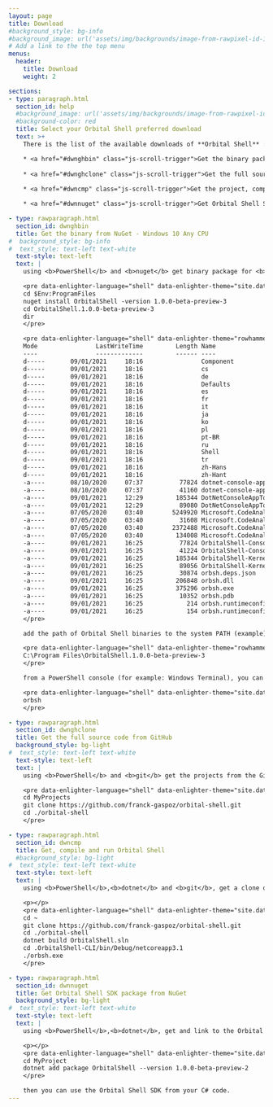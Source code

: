 ```yaml
---
layout: page
title: Download
#background_style: bg-info
#background_image: url('assets/img/backgrounds/image-from-rawpixel-id-1199650-jpeg.jpg')
# Add a link to the the top menu
menus:
  header:
    title: Download
    weight: 2

sections:
- type: paragraph.html
  section_id: help
  #background_image: url('assets/img/backgrounds/image-from-rawpixel-id-1199650-jpeg.jpg')
  #background-color: red
  title: Select your Orbital Shell preferred download
  text: >+
    There is the list of the available downloads of **Orbital Shell** :

    * <a href="#dwnghbin" class="js-scroll-trigger">Get the binary package for Windows 10 Any CPU from NuGet</a>
    
    * <a href="#dwnghclone" class="js-scroll-trigger">Get the full source code from GitHub and the binary of the CLI (join to the project as an active team member!)</a>
    
    * <a href="#dwncmp" class="js-scroll-trigger">Get the project, compile it and run Orbital Shell</a>

    * <a href="#dwnnuget" class="js-scroll-trigger">Get Orbital Shell SDK package from NuGet</a>

- type: rawparagraph.html
  section_id: dwnghbin
  title: Get the binary from NuGet - Windows 10 Any CPU
#  background_style: bg-info
#  text_style: text-left text-white
  text-style: text-left
  text: |
    using <b>PowerShell</b> and <b>nuget</b> get binary package for <b>Windows 10 Any CPU</b> of Orbital Shell:

    <pre data-enlighter-language="shell" data-enlighter-theme="site.data.settings.enjs_shell_theme" data-enlighter-linenumbers="false">
    cd $Env:ProgramFiles
    nuget install OrbitalShell -version 1.0.0-beta-preview-3
    cd OrbitalShell.1.0.0-beta-preview-3
    dir
    </pre>

    <pre data-enlighter-language="shell" data-enlighter-theme="rowhammer" data-enlighter-linenumbers="false">
    Mode                LastWriteTime         Length Name
    ----                -------------         ------ ----
    d-----       09/01/2021     18:16                Component
    d-----       09/01/2021     18:16                cs
    d-----       09/01/2021     18:16                de
    d-----       09/01/2021     18:16                Defaults
    d-----       09/01/2021     18:16                es
    d-----       09/01/2021     18:16                fr
    d-----       09/01/2021     18:16                it
    d-----       09/01/2021     18:16                ja
    d-----       09/01/2021     18:16                ko
    d-----       09/01/2021     18:16                pl
    d-----       09/01/2021     18:16                pt-BR
    d-----       09/01/2021     18:16                ru
    d-----       09/01/2021     18:16                Shell
    d-----       09/01/2021     18:16                tr
    d-----       09/01/2021     18:16                zh-Hans
    d-----       09/01/2021     18:16                zh-Hant
    -a----       08/10/2020     07:37          77824 dotnet-console-app-toolkit.dll
    -a----       08/10/2020     07:37          41160 dotnet-console-app-toolkit.pdb
    -a----       09/01/2021     12:29         185344 DotNetConsoleAppToolkit-Shell.dll
    -a----       09/01/2021     12:29          89080 DotNetConsoleAppToolkit-Shell.pdb
    -a----       07/05/2020     03:40        5249920 Microsoft.CodeAnalysis.CSharp.dll
    -a----       07/05/2020     03:40          31608 Microsoft.CodeAnalysis.CSharp.Scripting.dll
    -a----       07/05/2020     03:40        2372488 Microsoft.CodeAnalysis.dll
    -a----       07/05/2020     03:40         134008 Microsoft.CodeAnalysis.Scripting.dll
    -a----       09/01/2021     16:25          77824 OrbitalShell-ConsoleApp.dll
    -a----       09/01/2021     16:25          41224 OrbitalShell-ConsoleApp.pdb
    -a----       09/01/2021     16:25         185344 OrbitalShell-Kernel.dll
    -a----       09/01/2021     16:25          89056 OrbitalShell-Kernel.pdb
    -a----       09/01/2021     16:25          30874 orbsh.deps.json
    -a----       09/01/2021     16:25         206848 orbsh.dll
    -a----       09/01/2021     16:25         375296 orbsh.exe
    -a----       09/01/2021     16:25          10352 orbsh.pdb
    -a----       09/01/2021     16:25            214 orbsh.runtimeconfig.dev.json
    -a----       09/01/2021     16:25            154 orbsh.runtimeconfig.json
    </pre>

    add the path of Orbital Shell binaries to the system PATH (example) :

    <pre data-enlighter-language="shell" data-enlighter-theme="rowhammer" data-enlighter-linenumbers="false">
    C:\Program Files\OrbitalShell.1.0.0-beta-preview-3
    </pre>

    from a PowerShell console (for example: Windows Terminal), you can run <b>Orbital Shell</b> :

    <pre data-enlighter-language="shell" data-enlighter-theme="site.data.settings.enjs_shell_theme" data-enlighter-linenumbers="false">
    orbsh
    </pre>

- type: rawparagraph.html
  section_id: dwnghclone
  title: Get the full source code from GitHub
  background_style: bg-light
#  text_style: text-left text-white
  text-style: text-left
  text: |
    using <b>PowerShell</b> and <b>git</b> get the projects from the GitHub repository of the Orbital Shell project:

    <pre data-enlighter-language="shell" data-enlighter-theme="site.data.settings.enjs_shell_theme" data-enlighter-linenumbers="false">
    cd MyProjects
    git clone https://github.com/franck-gaspoz/orbital-shell.git
    cd ./orbital-shell
    </pre>

- type: rawparagraph.html
  section_id: dwncmp
  title: Get, compile and run Orbital Shell
  #background_style: bg-light
#  text_style: text-left text-white
  text-style: text-left
  text: |
    using <b>PowerShell</b>,<b>dotnet</b> and <b>git</b>, get a clone of the Orbital Shell repository, compile it and run it:

    <p></p>
    <pre data-enlighter-language="shell" data-enlighter-theme="site.data.settings.enjs_shell_theme" data-enlighter-linenumbers="false">
    cd ~
    git clone https://github.com/franck-gaspoz/orbital-shell.git
    cd ./orbital-shell
    dotnet build OrbitalShell.sln
    cd .OrbitalShell-CLI/bin/Debug/netcoreapp3.1
    ./orbsh.exe
    </pre>   

- type: rawparagraph.html
  section_id: dwnnuget
  title: Get Orbital Shell SDK package from NuGet
  background_style: bg-light
#  text_style: text-left text-white
  text-style: text-left
  text: |
    using <b>PowerShell</b>,<b>dotnet</b>, get and link to the Orbital Shell SDK nuget package from your C# project:

    <p></p>
    <pre data-enlighter-language="shell" data-enlighter-theme="site.data.settings.enjs_shell_theme" data-enlighter-linenumbers="false">
    cd MyProject
    dotnet add package OrbitalShell --version 1.0.0-beta-preview-2      
    </pre>

    then you can use the Orbital Shell SDK from your C# code.        
---
```


